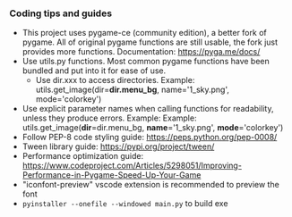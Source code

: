 ### Coding tips and guides
- This project uses pygame-ce (community edition), a better fork of pygame. All of original pygame functions are still usable, the fork just provides more functions. Documentation: https://pyga.me/docs/
- Use utils.py functions. Most common pygame functions have been bundled and put into it for ease of use.
    - Use dir.xxx to access directories. Example: utils.get_image(dir=**dir.menu_bg**, name='1_sky.png', mode='colorkey')
- Use explicit parameter names when calling functions for readability, unless they produce errors. Example: Example: utils.get_image(**dir**=dir.menu_bg, **name**='1_sky.png', **mode**='colorkey')
- Follow PEP-8 code styling guide: https://peps.python.org/pep-0008/
- Tween library guide: https://pypi.org/project/tween/
- Performance optimization guide: https://www.codeproject.com/Articles/5298051/Improving-Performance-in-Pygame-Speed-Up-Your-Game
- "iconfont-preview" vscode extension is recommended to preview the font
- `pyinstaller --onefile --windowed main.py` to build exe